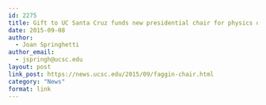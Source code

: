 ```yaml
---
id: 2275
title: Gift to UC Santa Cruz funds new presidential chair for physics of information
date: 2015-09-08
author:
  - Joan Springhetti
author_email:
  - jspringh@ucsc.edu
layout: post
link_post: https://news.ucsc.edu/2015/09/faggin-chair.html
category: "News"
format: link
---
```

